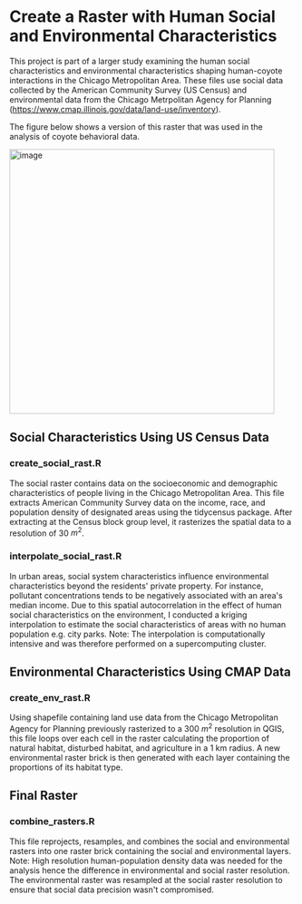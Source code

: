 # Create a Raster with Human Social and Environmental Characteristics

This project is part of a larger study examining the human social characteristics and environmental characteristics shaping human-coyote interactions in the Chicago Metropolitan Area. These files use social data collected by the American Community Survey (US Census) and environmental data from the Chicago Metrpolitan Agency for Planning (https://www.cmap.illinois.gov/data/land-use/inventory). 

The figure below shows a version of this raster that was used in the analysis of coyote behavioral data.

<img width="467" alt="image" src="https://user-images.githubusercontent.com/112019669/224872768-ba64b051-4af0-4a02-acfa-b0818710f4a4.png">


## Social Characteristics Using US Census Data
### create_social_rast.R
The social raster contains data on the socioeconomic and demographic characteristics
of people living in the Chicago Metropolitan Area. This file extracts American
Community Survey data on the income, race, and population density of designated 
areas using the tidycensus package. After extracting at the Census block group 
level, it rasterizes the spatial data to a resolution of 30 $m^{2}$.

### interpolate_social_rast.R
In urban areas, social system characteristics influence environmental 
characteristics beyond the residents' private property. For instance, pollutant 
concentrations tends to be negatively associated with an area's median income. 
Due to this spatial autocorrelation in the effect of human social characteristics 
on the environment, I conducted a kriging interpolation to estimate the social 
characteristics of areas with no human population e.g. city parks. Note: The 
interpolation is computationally intensive and was therefore performed on a 
supercomputing cluster.


## Environmental Characteristics Using CMAP Data
### create_env_rast.R
Using shapefile containing land use data from the Chicago Metropolitan Agency for 
Planning previously rasterized to a 300 $m^{2}$ resolution in QGIS, this file
loops over each cell in the raster calculating the proportion of natural habitat, 
disturbed habitat, and agriculture in a 1 km radius. A new environmental raster
brick is then generated with each layer containing the proportions of its habitat 
type.


## Final Raster
### combine_rasters.R
This file reprojects, resamples, and combines the social and environmental rasters
into one raster brick containing the social and environmental layers. Note: High
resolution human-population density data was needed for the analysis hence the 
difference in environmental and social raster resolution. The environmental raster
was resampled at the social raster resolution to ensure that social data precision 
wasn't compromised.
